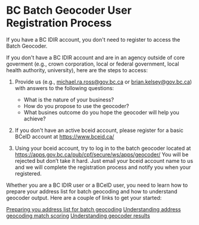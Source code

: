 # BC Batch Geocoder User Registration Process 

If you have a BC IDIR account, you don't need to register to access the Batch Geocoder.

If you don't have a BC IDIR account and are in an agency outside of core goverment (e.g., crown corporation, local or federal government, local health authority, university), here are the steps to access:

1. Provide us (e.g., michael.ra.ross@gov.bc.ca or brian.kelsey@gov.bc.ca) with answers to the following questions:

     - What is the nature of your business?
     - How do you propose to use the geocoder?
     - What busines outcome do you hope the geocoder will help you achieve? 
 
2. If you don't have an active bceid account, please register for a basic BCeID account at https://www.bceid.ca/

3.	Using your bceid account, try to log in to the batch geocoder located at https://apps.gov.bc.ca/pub/cpf/secure/ws/apps/geocoder/
You will be rejected but don’t take it hard. Just email your bceid account name to us and we will complete the registration process and notify you when your registered. 

Whether you are a BC IDIR user or a BCeID user, you need to learn how to prepare your address list for batch geocoding and how to understand geocoder output. Here are a couple of links to get your started:

[Preparing you address list for batch geocoding](https://www2.gov.bc.ca/assets/gov/data/geographic/location-services/geocoder/batch_address_data_prep.pdf)
[Understanding address geocoding match scoring](https://github.com/bcgov/ols-geocoder/blob/gh-pages/understanding-match-scoring.md)
[Understanding geocoder results](https://www2.gov.bc.ca/assets/gov/data/geographic/location-services/geocoder/understanding_geocoder_results.pdf)

